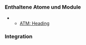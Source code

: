### Enthaltene Atome und Module
* * [ATM: Heading](../../atoms/headings/headings.html)


### Integration



